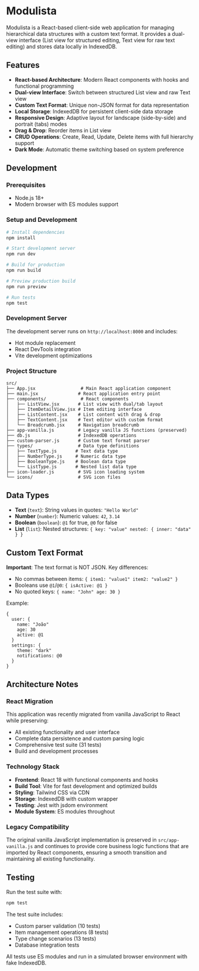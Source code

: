 # Modulista

Modulista is a React-based client-side web application for managing hierarchical data structures with a custom text format. It provides a dual-view interface (List view for structured editing, Text view for raw text editing) and stores data locally in IndexedDB.

## Features

- **React-based Architecture**: Modern React components with hooks and functional programming
- **Dual-view Interface**: Switch between structured List view and raw Text view
- **Custom Text Format**: Unique non-JSON format for data representation
- **Local Storage**: IndexedDB for persistent client-side data storage
- **Responsive Design**: Adaptive layout for landscape (side-by-side) and portrait (tabs) modes
- **Drag & Drop**: Reorder items in List view
- **CRUD Operations**: Create, Read, Update, Delete items with full hierarchy support
- **Dark Mode**: Automatic theme switching based on system preference

## Development

### Prerequisites
- Node.js 18+
- Modern browser with ES modules support

### Setup and Development

```bash
# Install dependencies
npm install

# Start development server
npm run dev

# Build for production
npm run build

# Preview production build
npm run preview

# Run tests
npm test
```

### Development Server
The development server runs on `http://localhost:8000` and includes:
- Hot module replacement
- React DevTools integration
- Vite development optimizations

### Project Structure

```
src/
├── App.jsx                 # Main React application component
├── main.jsx               # React application entry point
├── components/             # React components
│   ├── ListView.jsx       # List view with dual/tab layout
│   ├── ItemDetailView.jsx # Item editing interface
│   ├── ListContent.jsx    # List content with drag & drop
│   ├── TextContent.jsx    # Text editor with custom format
│   └── Breadcrumb.jsx     # Navigation breadcrumb
├── app-vanilla.js         # Legacy vanilla JS functions (preserved)
├── db.js                  # IndexedDB operations
├── custom-parser.js       # Custom text format parser
├── types/                 # Data type definitions
│   ├── TextType.js       # Text data type
│   ├── NumberType.js     # Numeric data type
│   ├── BooleanType.js    # Boolean data type
│   └── ListType.js       # Nested list data type
├── icon-loader.js         # SVG icon loading system
└── icons/                 # SVG icon files
```

## Data Types

- **Text** (`text`): String values in quotes: `"Hello World"`
- **Number** (`number`): Numeric values: `42`, `3.14`
- **Boolean** (`boolean`): `@1` for true, `@0` for false
- **List** (`list`): Nested structures: `{ key: "value" nested: { inner: "data" } }`

## Custom Text Format

**Important**: The text format is NOT JSON. Key differences:
- No commas between items: `{ item1: "value1" item2: "value2" }`
- Booleans use `@1`/`@0`: `{ isActive: @1 }`
- No quoted keys: `{ name: "John" age: 30 }`

Example:
```
{
  user: {
    name: "João"
    age: 30
    active: @1
  }
  settings: {
    theme: "dark"
    notifications: @0
  }
}
```

## Architecture Notes

### React Migration
This application was recently migrated from vanilla JavaScript to React while preserving:
- All existing functionality and user interface
- Complete data persistence and custom parsing logic
- Comprehensive test suite (31 tests)
- Build and development processes

### Technology Stack
- **Frontend**: React 18 with functional components and hooks
- **Build Tool**: Vite for fast development and optimized builds
- **Styling**: Tailwind CSS via CDN
- **Storage**: IndexedDB with custom wrapper
- **Testing**: Jest with jsdom environment
- **Module System**: ES modules throughout

### Legacy Compatibility
The original vanilla JavaScript implementation is preserved in `src/app-vanilla.js` and continues to provide core business logic functions that are imported by React components, ensuring a smooth transition and maintaining all existing functionality.

## Testing

Run the test suite with:
```bash
npm test
```

The test suite includes:
- Custom parser validation (10 tests)
- Item management operations (8 tests)
- Type change scenarios (13 tests)
- Database integration tests

All tests use ES modules and run in a simulated browser environment with fake IndexedDB.